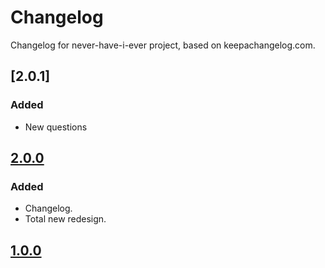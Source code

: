# Changelog
Changelog for never-have-i-ever project, based on keepachangelog.com.

## [2.0.1]
### Added
- New questions

## [2.0.0]
### Added
- Changelog.
- Total new redesign.

## [1.0.0]

[2.0.0]: https://github.com/Katofln/never-have-i-ever/pull/4
[1.0.0]: https://github.com/Katofln/never-have-i-ever/pull/3
